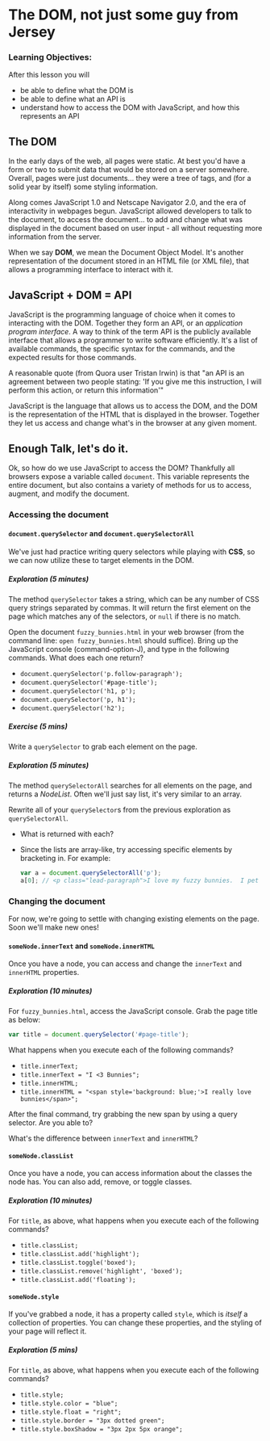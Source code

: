 # The DOM, not just some guy from Jersey

### Learning Objectives:
After this lesson you will

- be able to define what the DOM is
- be able to define what an API is
- understand how to access the DOM with JavaScript, and how this represents an API

## The DOM

In the early days of the web, all pages were static.  At best you'd have a form or two to submit data that would be stored on a server somewhere.  Overall, pages were just documents... they were a tree of tags, and (for a solid year by itself) some styling information.

Along comes JavaScript 1.0 and Netscape Navigator 2.0, and the era of interactivity in webpages begun.  JavaScript allowed developers to talk to the document, to access the document... to add and change what was displayed in the document based on user input - all without requesting more information from the server.

When we say **DOM**, we mean the Document Object Model.  It's another representation of the document stored in an HTML file (or XML file), that allows a programming interface to interact with it.

## JavaScript + DOM = API

JavaScript is the programming language of choice when it comes to interacting with the DOM.  Together they form an API, or an *application program interface*.  A way to think of the term API is the publicly available interface that allows a programmer to write software efficiently.  It's a list of available commands, the specific syntax for the commands, and the expected results for those commands.

A reasonable quote (from Quora user Tristan Irwin) is that "an API is an agreement between two people stating: 'If you give me this instruction, I will perform this action, or return this information'"

JavaScript is the language that allows us to access the DOM, and the DOM is the representation of the HTML that is displayed in the browser.  Together they let us access and change what's in the browser at any given moment.

## Enough Talk, let's do it.

Ok, so how do we use JavaScript to access the DOM?  Thankfully all browsers expose a variable called `document`.  This variable represents the entire document, but also contains a variety of methods for us to access, augment, and modify the document.  

### Accessing the document

#### `document.querySelector` and `document.querySelectorAll`

We've just had practice writing query selectors while playing with **CSS**, so we can now utilize these to target elements in the DOM.

##### Exploration (5 minutes)

The method `querySelector` takes a string, which can be any number of CSS query strings separated by commas.  It will return the first element on the page which matches any of the selectors, or `null` if there is no match.

Open the document `fuzzy_bunnies.html` in your web browser (from the command line: `open fuzzy_bunnies.html` should suffice).  Bring up the JavaScript console (command-option-J), and type in the following commands.  What does each one return?

- `document.querySelector('p.follow-paragraph');`
- `document.querySelector('#page-title');`
- `document.querySelector('h1, p');`
- `document.querySelector('p, h1');`
- `document.querySelector('h2');`

##### Exercise (5 mins)

Write a `querySelector` to grab each element on the page.

##### Exploration (5 minutes)

The method `querySelectorAll` searches for all elements on the page, and returns a *NodeList*.  Often we'll just say list, it's very similar to an array.

Rewrite all of your `querySelector`s from the previous exploration as `querySelectorAll`.  

- What is returned with each?
- Since the lists are array-like, try accessing specific elements by bracketing in.  For example:  

    ```js
    var a = document.querySelectorAll('p');
    a[0]; // <p class="lead-paragraph">I love my fuzzy bunnies.  I pet them every day.</p>
    ```

### Changing the document

For now, we're going to settle with changing existing elements on the page.  Soon we'll make new ones!

#### `someNode.innerText` and `someNode.innerHTML`

Once you have a node, you can access and change the `innerText` and `innerHTML` properties.  

##### Exploration (10 minutes)

For `fuzzy_bunnies.html`, access the JavaScript console.  Grab the page title as below:

```js
var title = document.querySelector('#page-title');
```

What happens when you execute each of the following commands?

- `title.innerText;`
- `title.innerText = "I <3 Bunnies";`
- `title.innerHTML;`
- `title.innerHTML = "<span style='background: blue;'>I really love bunnies</span>";`

After the final command, try grabbing the new span by using a query selector.  Are you able to?  

What's the difference between `innerText` and `innerHTML`?

#### `someNode.classList`

Once you have a node, you can access information about the classes the node has.  You can also add, remove, or toggle classes.

##### Exploration (10 minutes)

For `title`, as above, what happens when you execute each of the following commands?

- `title.classList;`
- `title.classList.add('highlight');`
- `title.classList.toggle('boxed');`
- `title.classList.remove('highlight', 'boxed');`
- `title.classList.add('floating');`

#### `someNode.style`

If you've grabbed a node, it has a property called `style`, which is *itself* a collection of properties.  You can change these properties, and the styling of your page will reflect it.

##### Exploration (5 mins)

For `title`, as above, what happens when you execute each of the following commands?

- `title.style;`
- `title.style.color = "blue";`
- `title.style.float = "right";`
- `title.style.border = "3px dotted green";`
- `title.style.boxShadow = "3px 2px 5px orange";`
